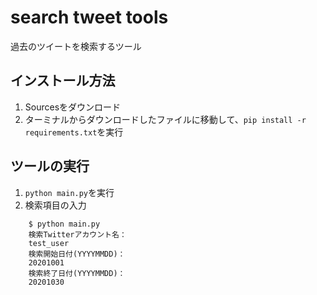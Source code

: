 # search tweet tools
過去のツイートを検索するツール

## インストール方法
1. Sourcesをダウンロード
1. ターミナルからダウンロードしたファイルに移動して、```pip install -r requirements.txt```を実行

## ツールの実行
1. ```python main.py```を実行
1. 検索項目の入力
```terminal 
    $ python main.py
    検索Twitterアカウント名：
    test_user
    検索開始日付(YYYYMMDD)：
    20201001
    検索終了日付(YYYYMMDD)：
    20201030
```
